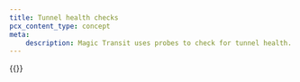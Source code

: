 ```yaml
---
title: Tunnel health checks
pcx_content_type: concept
meta:
    description: Magic Transit uses probes to check for tunnel health. Review information on this page to learn more.
---
```


{{<render file="_tunnel-health-checks.md" withParameters="/magic-transit/how-to/tunnel-health-checks/#update-health-check-frequency;;Magic Transit;;/magic-transit/how-to/configure-static-routes/;;/magic-transit/how-to/configure-tunnels/;;/magic-transit/how-to/configure-tunnels/#add-tunnels">}}